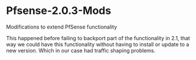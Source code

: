 # Pfsense-2.0.3-Mods
Modifications to extend PfSense functionality

This happened before failing to backport part of the functionality in 2.1, that way we could have this functionality
without having to install or update to a new version.
Which in our case had traffic shaping problems.

